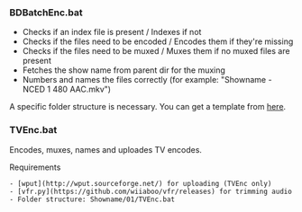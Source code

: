 ### BDBatchEnc.bat ###
- Checks if an index file is present / Indexes if not
- Checks if the files need to be encoded / Encodes them if they're missing
- Checks if the files need to be muxed / Muxes them if no muxed files are present
- Fetches the show name from parent dir for the muxing
- Numbers and names the files correctly (for example: "Showname - NCED 1 480 AAC.mkv")

A specific folder structure is necessary. You can get a template from [here](https://db.tt/TmWeTOYD).

### TVEnc.bat ###
Encodes, muxes, names and uploades TV encodes. 

Requirements
```
- [wput](http://wput.sourceforge.net/) for uploading (TVEnc only)
- [vfr.py](https://github.com/wiiaboo/vfr/releases) for trimming audio
- Folder structure: Showname/01/TVEnc.bat
```
